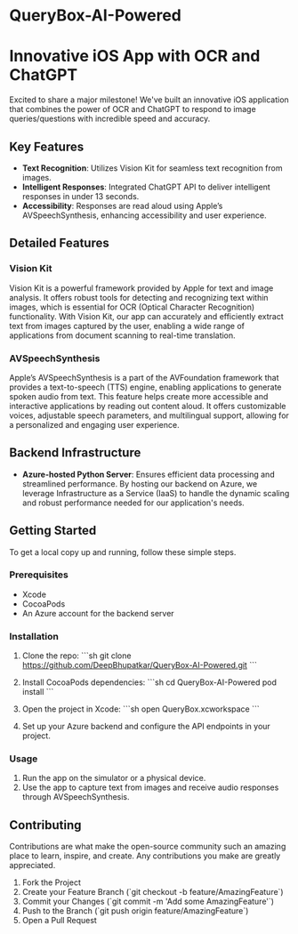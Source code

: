 # QueryBox-AI-Powered

#  Innovative iOS App with OCR and ChatGPT

Excited to share a major milestone! We've built an innovative iOS application that combines the power of OCR and ChatGPT to respond to image queries/questions with incredible speed and accuracy.

## Key Features

- **Text Recognition**: Utilizes Vision Kit for seamless text recognition from images.
- **Intelligent Responses**: Integrated ChatGPT API to deliver intelligent responses in under 13 seconds.
- **Accessibility**: Responses are read aloud using Apple’s AVSpeechSynthesis, enhancing accessibility and user experience.

## Detailed Features

### Vision Kit

Vision Kit is a powerful framework provided by Apple for text and image analysis. It offers robust tools for detecting and recognizing text within images, which is essential for OCR (Optical Character Recognition) functionality. With Vision Kit, our app can accurately and efficiently extract text from images captured by the user, enabling a wide range of applications from document scanning to real-time translation.

### AVSpeechSynthesis

Apple’s AVSpeechSynthesis is a part of the AVFoundation framework that provides a text-to-speech (TTS) engine, enabling applications to generate spoken audio from text. This feature helps create more accessible and interactive applications by reading out content aloud. It offers customizable voices, adjustable speech parameters, and multilingual support, allowing for a personalized and engaging user experience.

## Backend Infrastructure

- **Azure-hosted Python Server**: Ensures efficient data processing and streamlined performance. By hosting our backend on Azure, we leverage Infrastructure as a Service (IaaS) to handle the dynamic scaling and robust performance needed for our application's needs.

## Getting Started

To get a local copy up and running, follow these simple steps.

### Prerequisites

- Xcode
- CocoaPods
- An Azure account for the backend server

### Installation

1. Clone the repo:
   \`\`\`sh
   git clone https://github.com/DeepBhupatkar/QueryBox-AI-Powered.git
   \`\`\`

2. Install CocoaPods dependencies:
   \`\`\`sh
   cd QueryBox-AI-Powered
   pod install
   \`\`\`

3. Open the project in Xcode:
   \`\`\`sh
   open QueryBox.xcworkspace
   \`\`\`

4. Set up your Azure backend and configure the API endpoints in your project.


### Usage

1. Run the app on the simulator or a physical device.
2. Use the app to capture text from images and receive audio responses through AVSpeechSynthesis.

## Contributing

Contributions are what make the open-source community such an amazing place to learn, inspire, and create. Any contributions you make are greatly appreciated.

1. Fork the Project
2. Create your Feature Branch (\`git checkout -b feature/AmazingFeature\`)
3. Commit your Changes (\`git commit -m 'Add some AmazingFeature'\`)
4. Push to the Branch (\`git push origin feature/AmazingFeature\`)
5. Open a Pull Request

